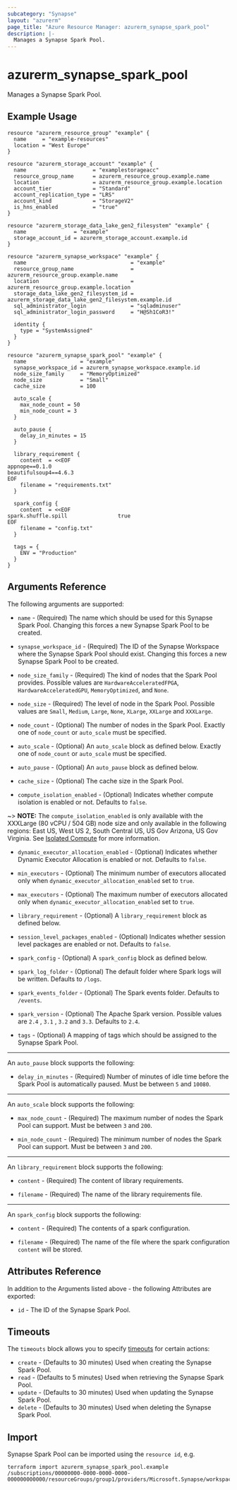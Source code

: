 ```yaml
---
subcategory: "Synapse"
layout: "azurerm"
page_title: "Azure Resource Manager: azurerm_synapse_spark_pool"
description: |-
  Manages a Synapse Spark Pool.
---
```


# azurerm_synapse_spark_pool

Manages a Synapse Spark Pool.

## Example Usage

```hcl
resource "azurerm_resource_group" "example" {
  name     = "example-resources"
  location = "West Europe"
}

resource "azurerm_storage_account" "example" {
  name                     = "examplestorageacc"
  resource_group_name      = azurerm_resource_group.example.name
  location                 = azurerm_resource_group.example.location
  account_tier             = "Standard"
  account_replication_type = "LRS"
  account_kind             = "StorageV2"
  is_hns_enabled           = "true"
}

resource "azurerm_storage_data_lake_gen2_filesystem" "example" {
  name               = "example"
  storage_account_id = azurerm_storage_account.example.id
}

resource "azurerm_synapse_workspace" "example" {
  name                                 = "example"
  resource_group_name                  = azurerm_resource_group.example.name
  location                             = azurerm_resource_group.example.location
  storage_data_lake_gen2_filesystem_id = azurerm_storage_data_lake_gen2_filesystem.example.id
  sql_administrator_login              = "sqladminuser"
  sql_administrator_login_password     = "H@Sh1CoR3!"

  identity {
    type = "SystemAssigned"
  }
}

resource "azurerm_synapse_spark_pool" "example" {
  name                 = "example"
  synapse_workspace_id = azurerm_synapse_workspace.example.id
  node_size_family     = "MemoryOptimized"
  node_size            = "Small"
  cache_size           = 100

  auto_scale {
    max_node_count = 50
    min_node_count = 3
  }

  auto_pause {
    delay_in_minutes = 15
  }

  library_requirement {
    content  = <<EOF
appnope==0.1.0
beautifulsoup4==4.6.3
EOF
    filename = "requirements.txt"
  }

  spark_config {
    content  = <<EOF
spark.shuffle.spill                true
EOF
    filename = "config.txt"
  }

  tags = {
    ENV = "Production"
  }
}
```

## Arguments Reference

The following arguments are supported:

* `name` - (Required) The name which should be used for this Synapse Spark Pool. Changing this forces a new Synapse Spark Pool to be created.

* `synapse_workspace_id` - (Required) The ID of the Synapse Workspace where the Synapse Spark Pool should exist. Changing this forces a new Synapse Spark Pool to be created.

* `node_size_family` - (Required) The kind of nodes that the Spark Pool provides. Possible values are `HardwareAcceleratedFPGA`, `HardwareAcceleratedGPU`, `MemoryOptimized`, and `None`.

* `node_size` - (Required) The level of node in the Spark Pool. Possible values are `Small`, `Medium`, `Large`, `None`, `XLarge`, `XXLarge` and `XXXLarge`.

* `node_count` - (Optional) The number of nodes in the Spark Pool. Exactly one of `node_count` or `auto_scale` must be specified.

* `auto_scale` - (Optional) An `auto_scale` block as defined below. Exactly one of `node_count` or `auto_scale` must be specified.

* `auto_pause` - (Optional) An `auto_pause` block as defined below.

* `cache_size` - (Optional) The cache size in the Spark Pool.

* `compute_isolation_enabled` - (Optional) Indicates whether compute isolation is enabled or not. Defaults to `false`.

~> **NOTE:** The `compute_isolation_enabled` is only available with the XXXLarge (80 vCPU / 504 GB) node size and only available in the following regions: East US, West US 2, South Central US, US Gov Arizona, US Gov Virginia. See [Isolated Compute](https://docs.microsoft.com/azure/synapse-analytics/spark/apache-spark-pool-configurations#isolated-compute) for more information.

* `dynamic_executor_allocation_enabled` - (Optional) Indicates whether Dynamic Executor Allocation is enabled or not. Defaults to `false`.

* `min_executors` - (Optional) The minimum number of executors allocated only when `dynamic_executor_allocation_enabled` set to `true`.

* `max_executors` - (Optional) The maximum number of executors allocated only when `dynamic_executor_allocation_enabled` set to `true`.
  
* `library_requirement` - (Optional) A `library_requirement` block as defined below.

* `session_level_packages_enabled` - (Optional) Indicates whether session level packages are enabled or not. Defaults to `false`.

* `spark_config` - (Optional) A `spark_config` block as defined below.

* `spark_log_folder` - (Optional) The default folder where Spark logs will be written. Defaults to `/logs`.

* `spark_events_folder` - (Optional) The Spark events folder. Defaults to `/events`.

* `spark_version` - (Optional) The Apache Spark version. Possible values are `2.4` , `3.1` , `3.2` and `3.3`. Defaults to `2.4`.

* `tags` - (Optional) A mapping of tags which should be assigned to the Synapse Spark Pool.

---

An `auto_pause` block supports the following:

* `delay_in_minutes` - (Required) Number of minutes of idle time before the Spark Pool is automatically paused. Must be between `5` and `10080`.

---

An `auto_scale` block supports the following:

* `max_node_count` - (Required) The maximum number of nodes the Spark Pool can support. Must be between `3` and `200`.

* `min_node_count` - (Required) The minimum number of nodes the Spark Pool can support. Must be between `3` and `200`.

---

An `library_requirement` block supports the following:

* `content` - (Required) The content of library requirements.

* `filename` - (Required) The name of the library requirements file.

---

An `spark_config` block supports the following:

* `content` - (Required) The contents of a spark configuration.

* `filename` - (Required) The name of the file where the spark configuration `content` will be stored.

## Attributes Reference

In addition to the Arguments listed above - the following Attributes are exported:

* `id` - The ID of the Synapse Spark Pool.

## Timeouts

The `timeouts` block allows you to specify [timeouts](https://www.terraform.io/language/resources/syntax#operation-timeouts) for certain actions:

* `create` - (Defaults to 30 minutes) Used when creating the Synapse Spark Pool.
* `read` - (Defaults to 5 minutes) Used when retrieving the Synapse Spark Pool.
* `update` - (Defaults to 30 minutes) Used when updating the Synapse Spark Pool.
* `delete` - (Defaults to 30 minutes) Used when deleting the Synapse Spark Pool.

## Import

Synapse Spark Pool can be imported using the `resource id`, e.g.

```shell
terraform import azurerm_synapse_spark_pool.example /subscriptions/00000000-0000-0000-0000-000000000000/resourceGroups/group1/providers/Microsoft.Synapse/workspaces/workspace1/bigDataPools/sparkPool1
```
